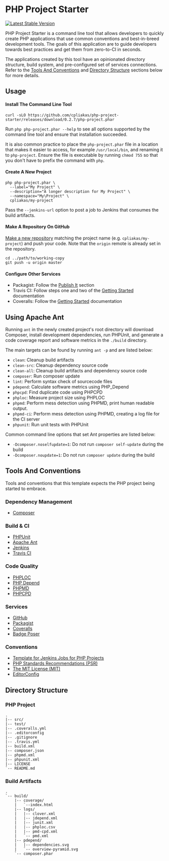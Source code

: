 # PHP Project Starter

[![Latest Stable Version](https://poser.pugx.org/cpliakas/php-project-starter/v/stable.png)](https://packagist.org/packages/cpliakas/php-project-starter)

PHP Project Starter is a command line tool that allows developers to quickly
create PHP applications that use common conventions and best-in-breed
development tools. The goals of this application are to guide developers towards
best practices and get them from zero-to-CI in seconds.

The applications created by this tool have an opinionated directory structure,
build system, and pre-configured set of services connections. Refer to the
[Tools And Conventions](#tools-and-conventions) and [Directory Structure](#directory-structure)
sections below for more details.

## Usage

#### Install The Command Line Tool

```
curl -sLO https://github.com/cpliakas/php-project-starter/releases/download/0.2.7/php-project.phar
```

Run `php php-project.phar --help` to see all options supported by the command
line tool and ensure that installation succeeded.

It is also common practice to place the `php-project.phar` file in a location
that makes it easier to access, for example `/usr/local/bin`, and renaming it
to `php-project`. Ensure the file is executable by running `chmod 755` so that
you don't have to prefix the command with `php`.

#### Create A New Project

```
php php-project.phar \
  --label="My Project" \
  --description="A longer description for My Project" \
  --namespace="My\Project" \
  cpliakas/my-project
```

Pass the `--jenkins-url` option to post a job to Jenkins that consumes the
build artifacts.

#### Make A Repository On GitHub

[Make a new repository](https://help.github.com/articles/create-a-repo#make-a-new-repository-on-github)
matching the project name (e.g. `cpliakas/my-project`) and push your code. Note
that the `origin` remote is already set in the repository.

```
cd ../path/to/working-copy
git push -u origin master
```

#### Configure Other Services

  * Packagist: Follow the [Publish It](https://packagist.org/) section
  * Travis CI: Follow steps one and two of the [Getting Started](http://about.travis-ci.org/docs/user/getting-started/#Step-one%3A-Sign-in) documentation
  * Coveralls: Follow the [Getting Started](https://coveralls.io/docs) documentation

## Using Apache Ant

Running `ant` in the newly created project's root directory will download
Composer, install development dependencies, run PHPUnit, and generate a code
coverage report and software metrics in the `./build` directory.

The main targets can be found by running `ant -p` and are listed below:

* `clean`: Cleanup build artifacts
* `clean-src`: Cleanup dependency source code
* `clean-all`: Cleanup build artifacts and dependency source code
* `composer`: Run composer update
* `lint`: Perform syntax check of sourcecode files
* `pdepend`: Calculate software metrics using PHP_Depend
* `phpcpd`: Find duplicate code using PHPCPD
* `phploc`: Measure project size using PHPLOC
* `phpmd`: Perform mess detection using PHPMD, print human readable output.
* `phpmd-ci`: Perform mess detection using PHPMD, creating a log file for the CI server
* `phpunit`: Run unit tests with PHPUnit

Common command line options that set Ant properties are listed below:

* `-Dcomposer.noselfupdate=1`: Do not run `composer self-update` during the build
* `-Dcomposer.noupdate=1`: Do not run `composer update` during the build

## Tools And Conventions

Tools and conventions that this template expects the PHP project being started
to embrace.

### Dependency Management

* [Composer](http://getcomposer.org/)

### Build & CI

* [PHPUnit](https://github.com/sebastianbergmann/phpunit/)
* [Apache Ant](http://ant.apache.org/)
* [Jenkins](http://jenkins-ci.org/)
* [Travis CI](https://travis-ci.org/)

### Code Quality

* [PHPLOC](https://github.com/sebastianbergmann/phploc)
* [PHP Depend](http://pdepend.org/)
* [PHPMD](http://phpmd.org/)
* [PHPCPD](https://github.com/sebastianbergmann/phpcpd)

### Services

* [GitHub](https://github.com/)
* [Packagist](https://packagist.org/)
* [Coveralls](https://coveralls.io/)
* [Badge Poser](https://poser.pugx.org/)

### Conventions

* [Template for Jenkins Jobs for PHP Projects](http://jenkins-php.org/)
* [PHP Standards Recommendations (PSR)](http://www.php-fig.org/)
* [The MIT License (MIT)](http://opensource.org/licenses/MIT)
* [EditorConfig](http://editorconfig.org/)

## Directory Structure

### PHP Project

```
.
|-- src/
|-- test/
|-- .coveralls.yml
|-- .editorconfig
|-- .gitignore
|-- .travis.yml
|-- build.xml
|-- composer.json
|-- phpmd.xml
|-- phpunit.xml
|-- LICENSE
`-- README.md

```

### Build Artifacts

```
.
`-- build/
    |-- coverage/
    |   `--index.html
    |-- logs/
    |   |-- clover.xml
    |   |-- jdepend.xml
    |   |-- junit.xml
    |   |-- phploc.csv
    |   |-- pmd-cpd.xml
    |   `-- pmd.xml
    |-- pdepend/
    |   |-- dependencies.svg
    |   `-- overview-pyramid.svg
    `-- composer.phar
